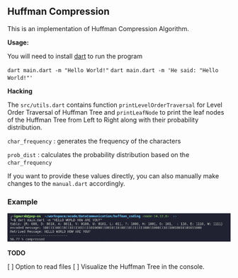 ## Huffman Compression

This is an implementation of Huffman Compression Algorithm. 

**Usage:**

You will need to install [dart](https://dart.dev/) to run the program

`dart main.dart -m "Hello World!"`
`dart main.dart -m 'He said: "Hello World!"'`


**Hacking**

The `src/utils.dart` contains function `printLevelOrderTraversal` for Level Order Traversal of Huffman Tree and `printLeafNode` to print the leaf nodes of the Huffman Tree from Left to Right along with their probability distribution.

`char_frequency` : generates the frequency of the characters

`prob_dist` : calculates the probability distribution based on the `char_frequency`

If you want to provide these values directly, you can also manually make changes to the `manual.dart` accordingly.

### Example

![example](image/example.png)

**TODO**

[ ] Option to read files
[ ] Visualize the Huffman Tree in the console.